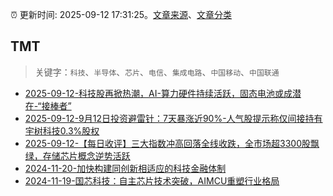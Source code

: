 :alarm_clock: 更新时间: 2025-09-12 17:31:25。[文章来源](/README.md)、[文章分类](/TAGS.md)

## TMT


> 关键字：`科技`、`半导体`、`芯片`、`电信`、`集成电路`、`中国移动`、`中国联通`



- [2025-09-12-科技股再掀热潮，AI-算力硬件持续活跃，固态电池或成潜在-“接棒者”](https://www.cls.cn/detail/2143031) 
- [2025-09-12-9月12日投资避雷针：7天暴涨近90%-人气股提示称仅间接持有宇树科技0.3%股权](https://www.cls.cn/detail/2142938) 
- [2025-09-12-【每日收评】三大指数冲高回落全线收跌，全市场超3300股飘绿，存储芯片概念逆势活跃](https://www.cls.cn/detail/2143620) 
- [2024-11-20-加快构建同创新相适应的科技金融体制](https://xueqiu.com/9193403816/313561745) 
- [2024-11-19-国芯科技：自主芯片技术突破，AIMCU重塑行业格局](https://xueqiu.com/8151841495/313402043) 
